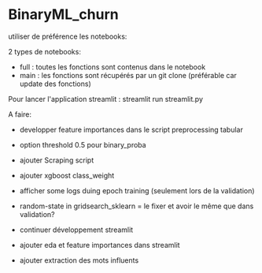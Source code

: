 # BinaryML_churn

utiliser de préférence les notebooks:

2 types de notebooks:
 - full : toutes les fonctions sont contenus dans le notebook
 - main : les fonctions sont récupérés par un git clone (préférable car update des fonctions)

Pour lancer l'application streamlit :
streamlit run streamlit.py

A faire:

 - developper feature importances dans le script preprocessing tabular
 - option threshold 0.5 pour binary_proba
 - ajouter Scraping script
 - ajouter xgboost class_weight
 - afficher some logs duing epoch training (seulement lors de la validation)
 - random-state in gridsearch_sklearn = le fixer et avoir le même que dans validation?

 - continuer développement streamlit
 - ajouter eda et feature importances dans streamlit
 - ajouter extraction des mots influents
